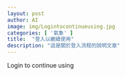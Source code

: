 ```yaml
---
layout: post
author: AI
image: img/Logintocontinueusing.jpg
categories: [ '氣象' ]
title:  "登入以繼續使用"
description: "這是關於登入流程的說明文章"
---
```

Login to continue using